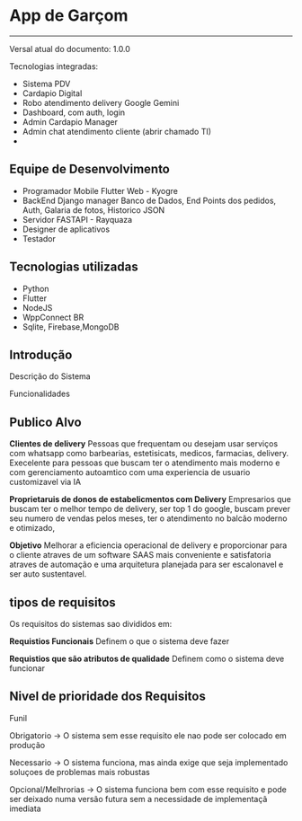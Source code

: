 # App de Garçom

---

Versal atual do documento: 1.0.0

Tecnologias integradas:

- Sistema PDV
- Cardapio Digital
- Robo atendimento delivery Google Gemini
- Dashboard, com auth, login
- Admin Cardapio Manager
- Admin chat atendimento cliente (abrir chamado TI)
-

## Equipe de Desenvolvimento

- Programador Mobile Flutter Web - Kyogre
- BackEnd Django manager Banco de Dados, End Points dos pedidos, Auth, Galaria de fotos, Historico JSON
- Servidor FASTAPI - Rayquaza
- Designer de aplicativos
- Testador

## Tecnologias utilizadas

- Python
- Flutter
- NodeJS
- WppConnect BR
- Sqlite, Firebase,MongoDB

## Introdução

Descrição do Sistema

Funcionalidades

## Publico Alvo

**Clientes de delivery**
Pessoas que frequentam ou desejam usar serviços com whatsapp como barbearias, estetisicats, medicos, farmacias, delivery. Execelente para pessoas que buscam ter o atendimento mais moderno e com gerenciamento autoamtico com uma experiencia de usuario customizavel via IA

**Proprietaruis de donos de estabelicmentos com Delivery**
Empresarios que buscam ter o melhor tempo de delivery, ser top 1 do google, buscam prever seu numero de vendas pelos meses, ter o atendimento no balcão moderno e otimizado,

**Objetivo**
Melhorar a eficiencia operacional de delivery e proporcionar para o cliente atraves de um software SAAS mais conveniente e satisfatoria atraves de automação e uma arquitetura planejada para ser escalonavel e ser auto sustentavel.

## tipos de requisitos

Os requisitos do sistemas sao divididos em:

**Requistios Funcionais**
Definem o que o sistema deve fazer

**Requistios que são atributos de qualidade**
Definem como o sistema deve funcionar

## Nivel de prioridade dos Requisitos

Funil

Obrigatorio -> O sistema sem esse requisito ele nao pode ser colocado em produção

Necessario -> O sistema funciona, mas ainda exige que seja implementado soluçoes de problemas mais robustas

Opcional/Melhrorias -> O sistema funciona bem com esse requisito e pode ser deixado numa versão futura sem a necessidade de implementaçã imediata
